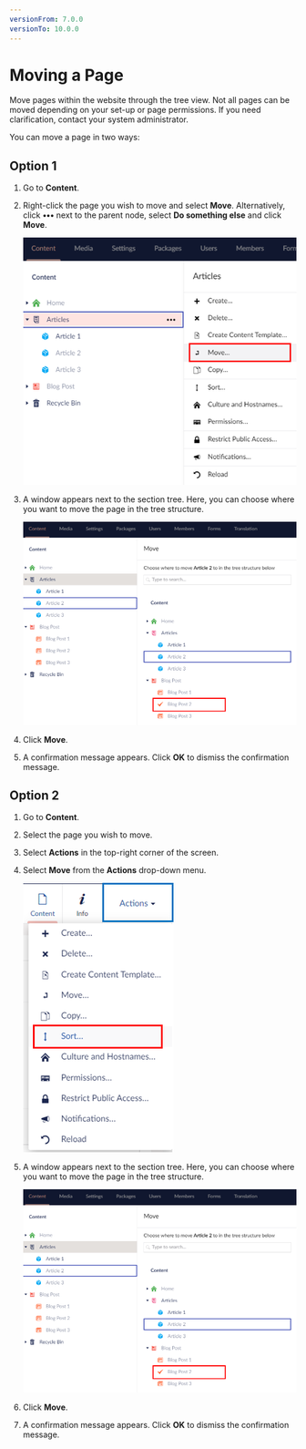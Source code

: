```yaml
---
versionFrom: 7.0.0
versionTo: 10.0.0
---
```


# Moving a Page

Move pages within the website through the tree view. Not all pages can be moved depending on your set-up or page permissions. If you need clarification, contact your system administrator.

You can move a page in two ways:

## Option 1

1. Go to **Content**.
2. Right-click the page you wish to move and select **Move**. Alternatively, click **•••** next to the parent node, select **Do something else** and click **Move**.

    ![Move Menu 1](images/Move-menu-v9.png)
3. A window appears next to the section tree. Here, you can choose where you want to move the page in the tree structure.

     ![Move Option 1](images/Move-options-v9.png)

4. Click **Move**.
5. A confirmation message appears. Click **OK** to dismiss the confirmation message.

## Option 2

1. Go to **Content**.
2. Select the page you wish to move.
3. Select **Actions** in the top-right corner of the screen.
4. Select **Move** from the **Actions** drop-down menu.

    ![Actions Menu](images/Actions-menu-v9.png)

5. A window appears next to the section tree. Here, you can choose where you want to move the page in the tree structure.

     ![Move Option 1](images/Move-options-v9.png)

6. Click **Move**.
7. A confirmation message appears. Click **OK** to dismiss the confirmation message.

